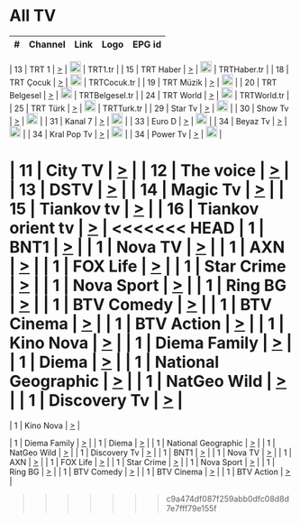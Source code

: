 <h1>All TV</h1>

| #   | Channel        | Link  | Logo | EPG id |
|:---:|:--------------:|:-----:|:----:|:------:|

| 13  | TRT 1            | [>](https://tv-trt1.medya.trt.com.tr/master.m3u8) | <img height="20" src="https://i.imgur.com/j786OLG.png"/> | TRT1.tr |
| 15  | TRT Haber        | [>](https://tv-trthaber.medya.trt.com.tr/master.m3u8) | <img height="20" src="https://i.imgur.com/OVfo8Ab.png"/> | TRTHaber.tr |
| 18  | TRT Çocuk        | [>](https://tv-trtcocuk.medya.trt.com.tr/master.m3u8) | <img height="20" src="https://i.imgur.com/QLFmD6d.png"/> | TRTCocuk.tr |
| 19  | TRT Müzik        | [>](https://tv-trtmuzik.medya.trt.com.tr/master.m3u8) | <img height="20" src="https://i.imgur.com/fIVFCEd.png"/> |
| 20  | TRT Belgesel     | [>](https://tv-trtbelgesel.medya.trt.com.tr/master.m3u8) | <img height="20" src="https://i.imgur.com/MGO87pe.png"/> | TRTBelgesel.tr |
| 24  | TRT World        | [>](https://tv-trtworld.medya.trt.com.tr/master.m3u8) | <img height="20" src="https://i.imgur.com/JEA2xpv.png"/> | TRTWorld.tr |
| 25  | TRT Türk         | [>](https://tv-trtturk.medya.trt.com.tr/master.m3u8) | <img height="20" src="https://i.imgur.com/OSTOQNw.png"/> | TRTTurk.tr |
| 29  | Star Tv   | [>](https://dogus-live.daioncdn.net/startv/startv_360p.m3u8) | <img height="20" src="https://i.imgur.com/IebUZx1.png"/> |
| 30  | Show Tv     | [>](https://ciner-live.daioncdn.net/showtv/showtv.m3u8) | <img height="20" src="https://i.imgur.com/IebUZx1.png"/> |
| 31  | Kanal 7     | [>](https://kanal7-live.daioncdn.net/kanal7/kanal7.m3u8) | <img height="20" src="https://i.imgur.com/IebUZx1.png"/> |
| 33  | Euro D    | [>](https://www.youtube.com/user/KanalD/live) | <img height="20" src="https://i.imgur.com/IebUZx1.png"/> |
| 34  | Beyaz Tv     | [>](https://beyaztv-live.daioncdn.net/beyaztv/beyaztv.m3u8) | <img height="20" src="https://i.imgur.com/IebUZx1.png"/> |
| 34  | Kral Pop Tv     | [>](https://www.youtube.com/watch?v=GuFTuKoXepw) | <img height="20" src="https://i.imgur.com/IebUZx1.png"/> |
| 34  | Power Tv     | [>](https://livetv.powerapp.com.tr/powerTV/powerhd.smil/chunklist.m3u8) | <img height="20" src="https://i.imgur.com/IebUZx1.png"/> |


| 11  | City TV | [>](https://tv.city.bg/play/tshls/citytv/index.m3u8) |
| 12  | The voice | [>](https://bss1.neterra.tv/thevoice/thevoice.m3u8) |
| 13  | DSTV | [>](http://46.249.95.140:8081/hls/data.m3u8) |
| 14  | Magic Tv | [>](https://bss1.neterra.tv/magictv/magictv.m3u8) |
| 15  | Tiankov tv | [>](https://streamer103.neterra.tv/tiankov-folk/live.m3u8) |
| 16  | Tiankov orient tv | [>](https://streamer103.neterra.tv/tiankov-orient/live.m3u8) |
<<<<<<< HEAD
| 1 | BNT1 | [>](https://ymkaya.xyz:14058/tv/bnt1/playlist.m3u8?wmsAuthSign=c2VydmVyX3RpbWU9MS80LzIwMjUgMzoyODoyMiBQTSZoYXNoX3ZhbHVlPXJnM3ZDc0JuclF2amc5cUVWMVhSVFE9PSZ2YWxpZG1pbnV0ZXM9NjA=) |
| 1 | Nova TV | [>](https://ymkaya.xyz:14058/tv/novatv/playlist.m3u8?wmsAuthSign=c2VydmVyX3RpbWU9MS80LzIwMjUgMzoyODozMyBQTSZoYXNoX3ZhbHVlPURoOFlkK1hTU3BLMWZmdmZHOUdvclE9PSZ2YWxpZG1pbnV0ZXM9NjA=) |
| 1 | AXN | [>](https://ymkaya.xyz:14058/tv/axn/playlist.m3u8?wmsAuthSign=c2VydmVyX3RpbWU9MS80LzIwMjUgMzoyODo0MyBQTSZoYXNoX3ZhbHVlPTQrVXN2L1lGbHlnVkcydEwwWTNzd0E9PSZ2YWxpZG1pbnV0ZXM9NjA=) |
| 1 | FOX Life | [>](https://ymkaya.xyz:14058/tv/foxlife/playlist.m3u8?wmsAuthSign=c2VydmVyX3RpbWU9MS80LzIwMjUgMzoyODo1MyBQTSZoYXNoX3ZhbHVlPVVhK3diZzhRbUt2cE40dUFkWXRpTHc9PSZ2YWxpZG1pbnV0ZXM9NjA=) |
| 1 | Star Crime | [>](https://ymkaya.xyz:14058/tv/foxcrime/playlist.m3u8?wmsAuthSign=c2VydmVyX3RpbWU9MS80LzIwMjUgMzoyOTowNCBQTSZoYXNoX3ZhbHVlPVM4d2tBNk9TcTBDUkJVZ0tCWDBDNGc9PSZ2YWxpZG1pbnV0ZXM9NjA=) |
| 1 | Nova Sport | [>](https://ymkaya.xyz:14058/tv/novasport/playlist.m3u8?wmsAuthSign=c2VydmVyX3RpbWU9MS80LzIwMjUgMzoyOToxNCBQTSZoYXNoX3ZhbHVlPWF4SVBja3VxZjFUajVyQXp6VWYwN1E9PSZ2YWxpZG1pbnV0ZXM9NjA=) |
| 1 | Ring BG | [>](https://ymkaya.xyz:14058/tv/ringbg/playlist.m3u8?wmsAuthSign=c2VydmVyX3RpbWU9MS80LzIwMjUgMzoyOToyNSBQTSZoYXNoX3ZhbHVlPWdHZGNUVXpqVU1oU3hsQ3Y4RllWQ1E9PSZ2YWxpZG1pbnV0ZXM9NjA=) |
| 1 | BTV Comedy | [>](https://ymkaya.xyz:14058/tv/btvcomedy/playlist.m3u8?wmsAuthSign=c2VydmVyX3RpbWU9MS80LzIwMjUgMzoyOTozNSBQTSZoYXNoX3ZhbHVlPXgyK2dGRnBqM000aDc4NnJvWVJ4d1E9PSZ2YWxpZG1pbnV0ZXM9NjA=) |
| 1 | BTV Cinema | [>](https://ymkaya.xyz:14058/tv/btvcinema/playlist.m3u8?wmsAuthSign=c2VydmVyX3RpbWU9MS80LzIwMjUgMzoyOTo0NSBQTSZoYXNoX3ZhbHVlPXFuNGlVVTlnNGdYdEs2cysyR29henc9PSZ2YWxpZG1pbnV0ZXM9NjA=) |
| 1 | BTV Action | [>](https://ymkaya.xyz:14058/tv/btvaction/playlist.m3u8?wmsAuthSign=c2VydmVyX3RpbWU9MS80LzIwMjUgMzoyOTo1NSBQTSZoYXNoX3ZhbHVlPUxGSzVTdFFLZFpucnBMSWpVNkpQelE9PSZ2YWxpZG1pbnV0ZXM9NjA=) |
| 1 | Kino Nova | [>](https://ymkaya.xyz:14058/tv/kinonova/playlist.m3u8?wmsAuthSign=c2VydmVyX3RpbWU9MS80LzIwMjUgMzozMDowNSBQTSZoYXNoX3ZhbHVlPTJXWTBGdWxIbityWE9VVVVVZ0NrZnc9PSZ2YWxpZG1pbnV0ZXM9NjA=) |
| 1 | Diema Family | [>](https://ymkaya.xyz:14058/tv/diemafamily/playlist.m3u8?wmsAuthSign=c2VydmVyX3RpbWU9MS80LzIwMjUgMzozMDoxNSBQTSZoYXNoX3ZhbHVlPSs1WGJzWXlhMC9ld0Q0RXFLeFF2SHc9PSZ2YWxpZG1pbnV0ZXM9NjA=) |
| 1 | Diema | [>](https://ymkaya.xyz:14058/tv/diema/playlist.m3u8?wmsAuthSign=c2VydmVyX3RpbWU9MS80LzIwMjUgMzozMDoyNSBQTSZoYXNoX3ZhbHVlPWcrQ1lrQkJIbWpMbjNLbUZYQ0R5WlE9PSZ2YWxpZG1pbnV0ZXM9NjA=) |
| 1 | National Geographic | [>](https://ymkaya.xyz:14058/tv/natgeo/playlist.m3u8?wmsAuthSign=c2VydmVyX3RpbWU9MS80LzIwMjUgMzozMToyNSBQTSZoYXNoX3ZhbHVlPWc4UHBjejliUndVQlJvOG91TUlQSUE9PSZ2YWxpZG1pbnV0ZXM9NjA=) |
| 1 | NatGeo Wild | [>](https://ymkaya.xyz:14058/tv/natgeowild/playlist.m3u8?wmsAuthSign=c2VydmVyX3RpbWU9MS80LzIwMjUgMzozMTozNiBQTSZoYXNoX3ZhbHVlPUZXY2RFUC9KNENZamhNbERQVkJRR1E9PSZ2YWxpZG1pbnV0ZXM9NjA=) |
| 1 | Discovery Tv | [>](https://ymkaya.xyz:14058/tv/discovery/playlist.m3u8?wmsAuthSign=c2VydmVyX3RpbWU9MS80LzIwMjUgMzozMTo0NiBQTSZoYXNoX3ZhbHVlPWQxY1Z2ZS9yMlZQdmQ2Q1lkNGdvVlE9PSZ2YWxpZG1pbnV0ZXM9NjA=) |
=======


| 1 | Kino Nova | [>](https://ymkaya.xyz:11336/tv/kinonova/playlist.m3u8?wmsAuthSign=c2VydmVyX3RpbWU9MS8yLzIwMjUgNDo0MDoyMCBBTSZoYXNoX3ZhbHVlPWlFS1FrWEtMMVRFM3l5YklUWUJQUHc9PSZ2YWxpZG1pbnV0ZXM9NjA=) |

| 1 | Diema Family | [>](https://ymkaya.xyz:11336/tv/diemafamily/playlist.m3u8?wmsAuthSign=c2VydmVyX3RpbWU9MS8yLzIwMjUgNDo0MDozMCBBTSZoYXNoX3ZhbHVlPUVUaTVKTldvZTF5WVVCM0YwL21kaXc9PSZ2YWxpZG1pbnV0ZXM9NjA=) |
| 1 | Diema | [>](https://ymkaya.xyz:11336/tv/diema/playlist.m3u8?wmsAuthSign=c2VydmVyX3RpbWU9MS8yLzIwMjUgNDo0MDo0MCBBTSZoYXNoX3ZhbHVlPVlYMWVJT2NuUjNpUTBsaytEUFFOS2c9PSZ2YWxpZG1pbnV0ZXM9NjA=) |
| 1 | National Geographic | [>](https://ymkaya.xyz:11336/tv/natgeo/playlist.m3u8?wmsAuthSign=c2VydmVyX3RpbWU9MS8yLzIwMjUgNDo0MTo0MSBBTSZoYXNoX3ZhbHVlPTJQTlVmcG5nYWx0M013eUhGRGxnd0E9PSZ2YWxpZG1pbnV0ZXM9NjA=) |
| 1 | NatGeo Wild | [>](https://ymkaya.xyz:11336/tv/natgeowild/playlist.m3u8?wmsAuthSign=c2VydmVyX3RpbWU9MS8yLzIwMjUgNDo0MTo1MSBBTSZoYXNoX3ZhbHVlPVl1OXZaTTliN0hGWEN3eDBYd1duNkE9PSZ2YWxpZG1pbnV0ZXM9NjA=) |
| 1 | Discovery Tv | [>](https://ymkaya.xyz:11336/tv/discovery/playlist.m3u8?wmsAuthSign=c2VydmVyX3RpbWU9MS8yLzIwMjUgNDo0MjowMSBBTSZoYXNoX3ZhbHVlPWtBQmdLNlY2RmQwWElzMVYzSDJyVkE9PSZ2YWxpZG1pbnV0ZXM9NjA=) |
| 1 | BNT1 | [>](https://ymkaya.xyz:11336/tv/bnt1/playlist.m3u8?wmsAuthSign=c2VydmVyX3RpbWU9MS8yLzIwMjUgNDozODozOCBBTSZoYXNoX3ZhbHVlPVVrMVlRQXpJWlhYeUh6ZFVpSC9NMUE9PSZ2YWxpZG1pbnV0ZXM9NjA=) |
| 1 | Nova TV | [>](https://ymkaya.xyz:11336/tv/novatv/playlist.m3u8?wmsAuthSign=c2VydmVyX3RpbWU9MS8yLzIwMjUgNDozODo0OCBBTSZoYXNoX3ZhbHVlPUVxQjh1a0ZzYkVGZU8zZDFGTzdreVE9PSZ2YWxpZG1pbnV0ZXM9NjA=) |
| 1 | AXN | [>](https://ymkaya.xyz:11336/tv/axn/playlist.m3u8?wmsAuthSign=c2VydmVyX3RpbWU9MS8yLzIwMjUgNDozODo1OCBBTSZoYXNoX3ZhbHVlPUpkWStGY1hkNXhaOVpPZ0thQ0FZL3c9PSZ2YWxpZG1pbnV0ZXM9NjA=) |
| 1 | FOX Life | [>](https://ymkaya.xyz:11336/tv/foxlife/playlist.m3u8?wmsAuthSign=c2VydmVyX3RpbWU9MS8yLzIwMjUgNDozOToxMCBBTSZoYXNoX3ZhbHVlPWt1ZDc1T3AzYlZDTjJnSy9TU0xJZlE9PSZ2YWxpZG1pbnV0ZXM9NjA=) |
| 1 | Star Crime | [>](https://ymkaya.xyz:11336/tv/foxcrime/playlist.m3u8?wmsAuthSign=c2VydmVyX3RpbWU9MS8yLzIwMjUgNDozOToyMCBBTSZoYXNoX3ZhbHVlPXIwVU45Nm9FR1l2enNkTG9TanBxbmc9PSZ2YWxpZG1pbnV0ZXM9NjA=) |
| 1 | Nova Sport | [>](https://ymkaya.xyz:11336/tv/novasport/playlist.m3u8?wmsAuthSign=c2VydmVyX3RpbWU9MS8yLzIwMjUgNDozOTozMCBBTSZoYXNoX3ZhbHVlPXlSZ0UxazVaM0xhSmc0NmR4T0c1T2c9PSZ2YWxpZG1pbnV0ZXM9NjA=) |
| 1 | Ring BG | [>](https://ymkaya.xyz:11336/tv/ringbg/playlist.m3u8?wmsAuthSign=c2VydmVyX3RpbWU9MS8yLzIwMjUgNDozOTo0MCBBTSZoYXNoX3ZhbHVlPTR4aUlFNHVUYWN4enY1WkVuOFZma2c9PSZ2YWxpZG1pbnV0ZXM9NjA=) |
| 1 | BTV Comedy | [>](https://ymkaya.xyz:11336/tv/btvcomedy/playlist.m3u8?wmsAuthSign=c2VydmVyX3RpbWU9MS8yLzIwMjUgNDozOTo1MCBBTSZoYXNoX3ZhbHVlPUtrMTJ2RHNTTUU1RFp1ZkVOdXFSK3c9PSZ2YWxpZG1pbnV0ZXM9NjA=) |
| 1 | BTV Cinema | [>](https://ymkaya.xyz:11336/tv/btvcinema/playlist.m3u8?wmsAuthSign=c2VydmVyX3RpbWU9MS8yLzIwMjUgNDozOTo1OSBBTSZoYXNoX3ZhbHVlPTZWcU9FZW56cG1NM1lrYy8xNE5NeHc9PSZ2YWxpZG1pbnV0ZXM9NjA=) |
| 1 | BTV Action | [>](https://ymkaya.xyz:11336/tv/btvaction/playlist.m3u8?wmsAuthSign=c2VydmVyX3RpbWU9MS8yLzIwMjUgNDo0MDoxMCBBTSZoYXNoX3ZhbHVlPUlDd0ErRkZVWThyMVZwR3c2REdGZ3c9PSZ2YWxpZG1pbnV0ZXM9NjA=) |
>>>>>>> c9a474df087f259abb0dfc08d8d7e7fff79e155f
